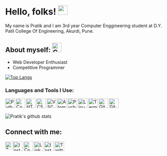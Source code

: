 # Hello, folks! <img src="https://raw.githubusercontent.com/MartinHeinz/MartinHeinz/master/wave.gif" width="30px">
My name is Pratik and I am 3rd year Computer Enggineering student at  D.Y. Patil College Of Engineering, Akurdi, Pune.

## About myself: <img src="https://www.iconfinder.com/data/icons/bitcoin-cryptocurrency-lavender-vol-2-1/512/cypherpunk-512.png" width="30" alt="Coder">

- Web Developer Enthusiast
- Competitive Programmer

[![Top Langs](https://github-readme-stats.vercel.app/api/top-langs/?username=pratik0903&layout=compact)](https://github.com/pratik0903/github-readme-stats)

### Languages and Tools I Use:
<img src="https://www.iconfinder.com/data/icons/logos-and-brands/512/267_Python_logo-512.png" width="30" alt="Python" align="left">
<img src="https://img.icons8.com/color/452/c-plus-plus-logo.png" width="30" alt="C++" align="left">
<img src="https://mpng.subpng.com/20180330/owe/kisspng-html-logo-world-wide-web-consortium-coding-5abed048b59401.6404065315224546007438.jpg" width="30" alt="HTML5" align="left">
<img src="https://cdn.iconscout.com/icon/free/png-256/css-37-226088.png" width="30" alt="CSS" align="left">
<img src="https://cdn.worldvectorlogo.com/logos/visual-studio-code.svg" width="30" alt="VSCode" align="left">
<img src="https://pngimage.net/wp-content/uploads/2018/05/atom-icon-png.png" width="30" alt="Atom" align="left">
<img src="https://upload.wikimedia.org/wikipedia/commons/thumb/a/a1/PyCharm_Logo.svg/1024px-PyCharm_Logo.svg.png" width="30" alt="Pycharm" align="left">
<img src="https://cdn.iconscout.com/icon/free/png-512/linux-17-570099.png" width="30" alt="Linux" align="left">
<img src="https://www.iconfinder.com/data/icons/iready-multimedia-vol-2/28/001_053_app_window_terminal_command1x-512.png" width="30" alt="Terminal" align="left">
<img src="https://upload.wikimedia.org/wikipedia/commons/thumb/3/3f/Git_icon.svg/1024px-Git_icon.svg.png" width="30" alt="Git" align="left">
<img src="https://github.githubassets.com/images/modules/logos_page/GitHub-Mark.png" width="30" alt="Git" align="left">

<br>
<br>

![Pratik's github stats](https://github-readme-stats.vercel.app/api?username=pratik0903&show_icons=true&theme=radical)

## Connect with me:

<p>

[<img hspace="0px" align="left" alt="Twitter" top="50px" width="25px" src="https://media.geeksforgeeks.org/wp-content/cdn-uploads/gfg_200x200-min.png" />][geeksforgeeks]

[<img align="left" alt="Instagram" width="30px" src="https://upload.wikimedia.org/wikipedia/commons/4/40/HackerRank_Icon-1000px.png" />][hackerrank]

[<img align="left" alt="Codechef" width="30px"  src="https://i.pinimg.com/originals/c5/d9/fc/c5d9fc1e18bcf039f464c2ab6cfb3eb6.jpg" />][Codechef]

[<img align="left" alt="LinkedIn" width="30px" src="https://remcoproducts.com/wp-content/uploads/2017/12/linkedin-icon.png" />][linkedin]

[<img align="left"  alt="Instagram " width="30px" src="https://upload.wikimedia.org/wikipedia/commons/thumb/e/e7/Instagram_logo_2016.svg/100px-Instagram_logo_2016.svg.png" />][instagram]

[<img align="left" alt="Twitter" width="30px" src="https://cdn.iconscout.com/icon/free/png-256/twitter-213-569318.png" />][twitter]



[twitter]: https://twitter.com/barve_pratik_09
[instagram]: https://instagram.com/09_pratik_
[linkedin]: https://www.linkedin.com/in/pratik-barve-0903
[hackerrank]: https://www.hackerrank.com/pratik_0903
[codechef]: https://www.codechef.com/users/pratik_0903
[geeksforgeeks]:https://auth.geeksforgeeks.org/user/barvepratik7721/profile

</p>
